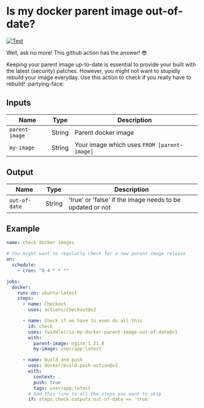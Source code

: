 # Is my docker parent image out-of-date?

[![Test](https://github.com/twiddler/is-my-docker-parent-image-out-of-date/actions/workflows/test.yml/badge.svg)](https://github.com/twiddler/is-my-docker-parent-image-out-of-date/actions/workflows/test.yml)

Well, ask no more! This github action has the answer! :sunglasses:

Keeping your parent image up-to-date is essential to provide your built with the latest (security) patches. However, you might not want to stupidly rebuild your image everyday. Use this action to check if you really have to rebuild! :partying-face:

## Inputs

| Name           | Type   | Description                                 |
| -------------- | ------ | ------------------------------------------- |
| `parent-image` | String | Parent docker image                         |
| `my-image`     | String | Your image which uses `FROM [parent-image]` |

## Output

| Name          | Type   | Description                                               |
| ------------- | ------ | --------------------------------------------------------- |
| `out-of-date` | String | 'true' or 'false' if the image needs to be updated or not |

## Example

```yaml
name: check docker images

# You might want to regularly check for a new parent image release
on:
  schedule:
    - cron: "0 4 * * *"

jobs:
  docker:
    runs-on: ubuntu-latest
    steps:
      - name: Checkout
        uses: actions/checkout@v2

      - name: Check if we have to even do all this
        id: check
        uses: twiddler/is-my-docker-parent-image-out-of-date@v1
        with:
          parent-image: nginx:1.21.0
          my-image: user/app:latest

      - name: Build and push
        uses: docker/build-push-action@v2
        with:
          context: .
          push: true
          tags: user/app:latest
        # Add this line to all the steps you want to skip
        if: steps.check.outputs.out-of-date == 'true'
```
